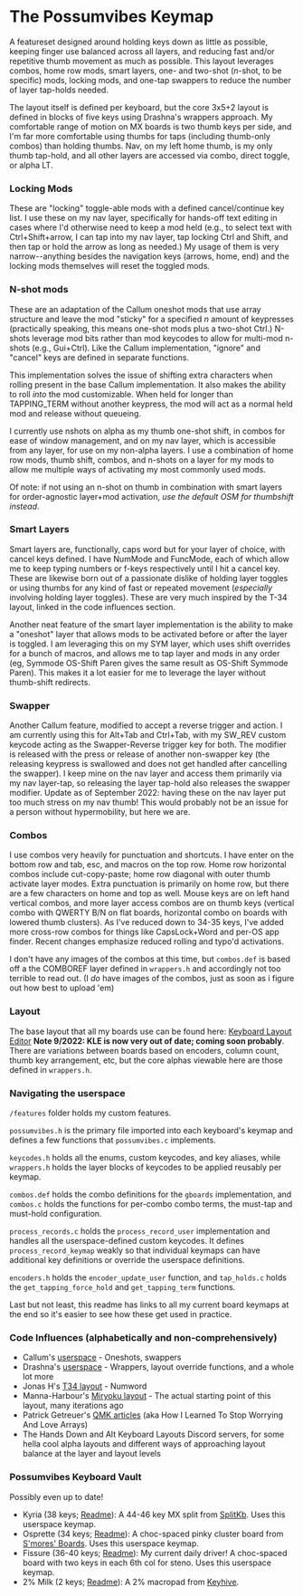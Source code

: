 # The Possumvibes Keymap

A featureset designed around holding keys down as little as possible, keeping finger use balanced across all layers, and reducing fast and/or repetitive thumb movement as much as possible. This layout leverages combos, home row mods, smart layers, one- and two-shot (*n*-shot, to be specific) mods, locking mods, and one-tap swappers to reduce the number of layer tap-holds needed. 

The layout itself is defined per keyboard, but the core 3x5+2 layout is defined in blocks of five keys using Drashna's wrappers approach. My comfortable range of motion on MX boards is two thumb keys per side, and I'm far more comfortable using thumbs for taps (including thumb-only combos) than holding thumbs. Nav, on my left home thumb, is my only thumb tap-hold, and all other layers are accessed via combo, direct toggle, or alpha LT.

### Locking Mods
These are "locking" toggle-able mods with a defined cancel/continue key list. I use these on my nav layer, specifically for hands-off text editing in cases where I'd otherwise need to keep a mod held (e.g., to select text with Ctrl+Shift+arrow, I can tap into my nav layer, tap locking Ctrl and Shift, and then tap or hold the arrow as long as needed.) My usage of them is very narrow--anything besides the navigation keys (arrows, home, end) and the locking mods themselves will reset the toggled mods.

### N-shot mods
These are an adaptation of the Callum oneshot mods that use array structure and leave the mod "sticky" for a specified *n* amount of keypresses (practically speaking, this means one-shot mods plus a two-shot Ctrl.) N-shots leverage mod bits rather than mod keycodes to allow for multi-mod n-shots (e.g., Gui+Ctrl). Like the Callum implementation, "ignore" and "cancel" keys are defined in separate functions. 

This implementation solves the issue of shifting extra characters when rolling present in the base Callum implementation. It also makes the ability to roll _into_ the mod customizable. When held for longer than TAPPING_TERM without another keypress, the mod will act as a normal held mod and release without queueing.

I currently use nshots on alpha as my thumb one-shot shift, in combos for ease of window management, and on my nav layer, which is accessible from any layer, for use on my non-alpha layers. I use a combination of home row mods, thumb shift, combos, and n-shots on a layer for my mods to allow me multiple ways of activating my most commonly used mods. 

Of note: if not using an n-shot on thumb in combination with smart layers for order-agnostic layer+mod activation, *use the default OSM for thumbshift instead*. 

### Smart Layers
Smart layers are, functionally, caps word but for your layer of choice, with cancel keys defined. I have NumMode and FuncMode, each of which allow me to keep typing numbers or f-keys respectively until I hit a cancel key. These are likewise born out of a passionate dislike of holding layer toggles or using thumbs for any kind of fast or repeated movement (*especially* involving holding layer toggles). These are very much inspired by the T-34 layout, linked in the code influences section.

Another neat feature of the smart layer implementation is the ability to make a "oneshot" layer that allows mods to be activated before or after the layer is toggled. I am leveraging this on my SYM layer, which uses shift overrides for a bunch of macros, and allows me to tap layer and mods in any order (eg, Symmode OS-Shift Paren gives the same result as OS-Shift Symmode Paren). This makes it a lot easier for me to leverage the layer without thumb-shift redirects.

### Swapper
Another Callum feature, modified to accept a reverse trigger and action. I am currently using this for Alt+Tab and Ctrl+Tab, with my SW_REV custom keycode acting as the Swapper-Reverse trigger key for both. The modifier is released with the press or release of another non-swapper key (the releasing keypress is swallowed and does not get handled after cancelling the swapper). I keep mine on the nav layer and access them primarily via my nav layer-tap, so releasing the layer tap-hold also releases the swapper modifier.
Update as of September 2022: having these on the nav layer put too much stress on my nav thumb! This would probably not be an issue for a person without hypermobility, but here we are. 

### Combos
I use combos very heavily for punctuation and shortcuts. I have enter on the bottom row and tab, esc, and macros on the top row. Home row horizontal combos include cut-copy-paste; home row diagonal with outer thumb activate layer modes. Extra punctuation is primarily on home row, but there are a few characters on home and top as well. Mouse keys are on left hand vertical combos, and more layer access combos are on thumb keys (vertical combo with QWERTY B/N on flat boards, horizontal combo on boards with lowered thumb clusters). As I've reduced down to 34-35 keys, I've added more cross-row combos for things like CapsLock+Word and per-OS app finder. Recent changes emphasize reduced rolling and typo'd activations.

I don't have any images of the combos at this time, but `combos.def` is based off a the COMBOREF layer defined in `wrappers.h` and accordingly not too terrible to read out. (I *do* have images of the combos, just as soon as i figure out how best to upload 'em)

### Layout

The base layout that all my boards use can be found here: [Keyboard Layout Editor](http://www.keyboard-layout-editor.com/#/gists/79a1cfb7764af21fc37f416259811919) **Note 9/2022: KLE is now very out of date; coming soon probably**. There are variations between boards based on encoders, column count, thumb key arrangement, etc, but the core alphas viewable here are those defined in `wrappers.h`.

### Navigating the userspace
 
 `/features` folder holds my custom features.

`possumvibes.h` is the primary file imported into each keyboard's keymap and defines a few functions that `possumvibes.c` implements.

`keycodes.h` holds all the enums, custom keycodes, and key aliases, while  `wrappers.h` holds the layer blocks of keycodes to be applied reusably per keymap.

`combos.def` holds the combo definitions for the `gboards` implementation, and `combos.c` holds the functions for per-combo combo terms, the must-tap and must-hold configuration.
 
`process_records.c` holds the `process_record_user` implementation and handles all the userspace-defined custom keycodes. It defines `process_record_keymap` weakly so that individual keymaps can have additional key definitions or override the userspace definitions.
 
`encoders.h` holds the `encoder_update_user` function, and `tap_holds.c` holds the `get_tapping_force_hold` and `get_tapping_term` functions.

Last but not least, this readme has links to all my current board keymaps at the end so it's easier to see how these get used in practice.

### Code Influences (alphabetically and non-comprehensively)
- Callum's [userspace](https://github.com/qmk/qmk_firmware/tree/master/users/callum) - Oneshots, swappers
- Drashna's [userspace](https://github.com/qmk/qmk_firmware/tree/master/users/drashna) - Wrappers, layout override functions, and a whole lot more
- Jonas H's [T34 layout](https://www.jonashietala.se/blog/2021/06/03/the-t-34-keyboard-layout/) - Numword
- Manna-Harbour's [Miryoku layout](https://github.com/manna-harbour/miryoku) - The actual starting point of this layout, many iterations ago
- Patrick Getreuer's [QMK articles](https://getreuer.info/posts/keyboards/index.html) (aka How I Learned To Stop Worrying And Love Arrays)
- The Hands Down and Alt Keyboard Layouts Discord servers, for some hella cool alpha layouts and different ways of approaching layout balance at the layer and layout levels

### Possumvibes Keyboard Vault
Possibly even up to date!

- Kyria (38 keys; [Readme](../../keyboards/splitkb/kyria/keymaps/possumvibes/readme.md)): A 44-46 key MX split from [SplitKb](https://splitkb.com/). Uses this userspace keymap.
- Osprette (34 keys; [Readme](../../keyboards/osprette/keymaps/possumvibes/readme.md)): A choc-spaced pinky cluster board from [S'mores' Boards](https://www.smoresboards.com/). Uses this userspace keymap.
- Fissure (36-40 keys; [Readme](../../keyboards/fissure/keymaps/possumvibes/readme.md)): My current daily driver! A choc-spaced board with two keys in each 6th col for steno. Uses this userspace keymap.
- 2% Milk (2 keys; [Readme](../../keyboards/spaceman/2_milk/keymaps/possumvibes/readme.md)): A 2% macropad from [Keyhive](https://keyhive.xyz/shop/milk).
